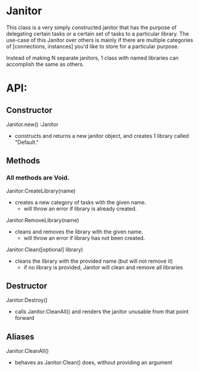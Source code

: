 # Janitor

This class is a very simply constructed janitor that has the purpose of delegating certain tasks or a certain set of tasks to a particular library. 
The use-case of this Janitor over others is mainly if there are multiple categories of [connections, instances] you'd like to store for a particular purpose.

Instead of making N separate janitors, 1 class with named libraries can accomplish the same as others.

# API:

## Constructor

Janitor.new() :Janitor
* constructs and returns a new janitor object, and creates 1 library called "Default."

## Methods
### **All methods are Void.**
Janitor:CreateLibrary(name)
* creates a new category of tasks with the given name.
  - will throw an error if library is already created.

Janitor:RemoveLibrary(name)
* cleans and removes the library with the given name.
  - will throw an error if library has not been created.

Janitor:Clean([optional] library)
* cleans the library with the provided name (but will not remove it)
  - if no library is provided, Janitor will clean and remove all libraries

## Destructor
Janitor:Destroy()
* calls Janitor:CleanAll() and renders the janitor unusable from that point forward

## Aliases
Janitor:CleanAll()
* behaves as Janitor:Clean() does, without providing an argument
